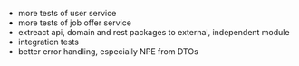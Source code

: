 - more tests of user service
- more tests of job offer service
- extreact api, domain and rest packages to external, independent module
- integration tests
- better error handling, especially NPE from DTOs